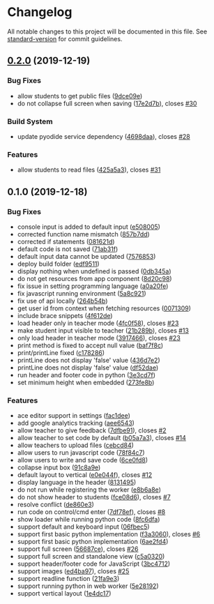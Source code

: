 # Changelog

All notable changes to this project will be documented in this file. See [standard-version](https://github.com/conventional-changelog/standard-version) for commit guidelines.

## [0.2.0](https://github.com/graasp/graasp-app-code/compare/v0.1.0...v0.2.0) (2019-12-19)

### Bug Fixes

- allow students to get public files ([9dce09e](https://github.com/graasp/graasp-app-code/commit/9dce09e))
- do not collapse full screen when saving ([17e2d7b](https://github.com/graasp/graasp-app-code/commit/17e2d7b)), closes [#30](https://github.com/graasp/graasp-app-code/issues/30)

### Build System

- update pyodide service dependency ([4698daa](https://github.com/graasp/graasp-app-code/commit/4698daa)), closes [#28](https://github.com/graasp/graasp-app-code/issues/28)

### Features

- allow students to read files ([425a5a3](https://github.com/graasp/graasp-app-code/commit/425a5a3)), closes [#31](https://github.com/graasp/graasp-app-code/issues/31)

## 0.1.0 (2019-12-18)

### Bug Fixes

- console input is added to default input ([e508005](https://github.com/graasp/graasp-app-code/commit/e508005))
- corrected function name mismatch ([857b7dd](https://github.com/graasp/graasp-app-code/commit/857b7dd))
- corrected if statements ([081621d](https://github.com/graasp/graasp-app-code/commit/081621d))
- default code is not saved ([71ab31f](https://github.com/graasp/graasp-app-code/commit/71ab31f))
- default input data cannot be updated ([7576853](https://github.com/graasp/graasp-app-code/commit/7576853))
- deploy build folder ([edf9511](https://github.com/graasp/graasp-app-code/commit/edf9511))
- display nothing when undefined is passed ([0db345a](https://github.com/graasp/graasp-app-code/commit/0db345a))
- do not get resources from app component ([8d20c98](https://github.com/graasp/graasp-app-code/commit/8d20c98))
- fix issue in setting programming language ([a0a20fe](https://github.com/graasp/graasp-app-code/commit/a0a20fe))
- fix javascript running environment ([5a8c921](https://github.com/graasp/graasp-app-code/commit/5a8c921))
- fix use of api locally ([264b54b](https://github.com/graasp/graasp-app-code/commit/264b54b))
- get user id from context when fetching resources ([0071309](https://github.com/graasp/graasp-app-code/commit/0071309))
- include brace snippets ([4f612de](https://github.com/graasp/graasp-app-code/commit/4f612de))
- load header only in teacher mode ([4fc0f58](https://github.com/graasp/graasp-app-code/commit/4fc0f58)), closes [#23](https://github.com/graasp/graasp-app-code/issues/23)
- make student input visible to teacher ([21b289b](https://github.com/graasp/graasp-app-code/commit/21b289b)), closes [#13](https://github.com/graasp/graasp-app-code/issues/13)
- only load header in teacher mode ([3917466](https://github.com/graasp/graasp-app-code/commit/3917466)), closes [#23](https://github.com/graasp/graasp-app-code/issues/23)
- print method is fixed to accept null value ([baf7f8c](https://github.com/graasp/graasp-app-code/commit/baf7f8c))
- print/printLine fixed ([c178286](https://github.com/graasp/graasp-app-code/commit/c178286))
- printLine does not display 'false' value ([436d7e2](https://github.com/graasp/graasp-app-code/commit/436d7e2))
- printLine does not display 'false' value ([df52dae](https://github.com/graasp/graasp-app-code/commit/df52dae))
- run header and footer code in python ([3e3cd7f](https://github.com/graasp/graasp-app-code/commit/3e3cd7f))
- set minimum height when embedded ([273fe8b](https://github.com/graasp/graasp-app-code/commit/273fe8b))

### Features

- ace editor support in settings ([fac1dee](https://github.com/graasp/graasp-app-code/commit/fac1dee))
- add google analytics tracking ([aee6543](https://github.com/graasp/graasp-app-code/commit/aee6543))
- allow teacher to give feedback ([7dfbe91](https://github.com/graasp/graasp-app-code/commit/7dfbe91)), closes [#2](https://github.com/graasp/graasp-app-code/issues/2)
- allow teacher to set code by default ([b05a7a3](https://github.com/graasp/graasp-app-code/commit/b05a7a3)), closes [#14](https://github.com/graasp/graasp-app-code/issues/14)
- allow teachers to upload files ([cebcd84](https://github.com/graasp/graasp-app-code/commit/cebcd84))
- allow users to run javascript code ([78f84c7](https://github.com/graasp/graasp-app-code/commit/78f84c7))
- allow users to write and save code ([6ce0fd8](https://github.com/graasp/graasp-app-code/commit/6ce0fd8))
- collapse input box ([91c8a9e](https://github.com/graasp/graasp-app-code/commit/91c8a9e))
- default layout to vertical ([e0e044f](https://github.com/graasp/graasp-app-code/commit/e0e044f)), closes [#12](https://github.com/graasp/graasp-app-code/issues/12)
- display language in the header ([8131495](https://github.com/graasp/graasp-app-code/commit/8131495))
- do not run while registering the worker ([e8b6a8e](https://github.com/graasp/graasp-app-code/commit/e8b6a8e))
- do not show header to students ([fce08d6](https://github.com/graasp/graasp-app-code/commit/fce08d6)), closes [#7](https://github.com/graasp/graasp-app-code/issues/7)
- resolve conflict ([de860e3](https://github.com/graasp/graasp-app-code/commit/de860e3))
- run code on control/cmd enter ([7df78ef](https://github.com/graasp/graasp-app-code/commit/7df78ef)), closes [#8](https://github.com/graasp/graasp-app-code/issues/8)
- show loader while running python code ([8fc6dfa](https://github.com/graasp/graasp-app-code/commit/8fc6dfa))
- support default and keyboard input ([06fbec5](https://github.com/graasp/graasp-app-code/commit/06fbec5))
- support first basic python implementation ([f3a3060](https://github.com/graasp/graasp-app-code/commit/f3a3060)), closes [#6](https://github.com/graasp/graasp-app-code/issues/6)
- support first basic python implementation ([6ae2fd4](https://github.com/graasp/graasp-app-code/commit/6ae2fd4))
- support full screen ([56687ce](https://github.com/graasp/graasp-app-code/commit/56687ce)), closes [#26](https://github.com/graasp/graasp-app-code/issues/26)
- support full screen and standalone view ([c5a0320](https://github.com/graasp/graasp-app-code/commit/c5a0320))
- support header/footer code for JavaScript ([3bc4712](https://github.com/graasp/graasp-app-code/commit/3bc4712))
- support images ([ed4ba97](https://github.com/graasp/graasp-app-code/commit/ed4ba97)), closes [#25](https://github.com/graasp/graasp-app-code/issues/25)
- support readline function ([21fa9e3](https://github.com/graasp/graasp-app-code/commit/21fa9e3))
- support running python in web worker ([5e28192](https://github.com/graasp/graasp-app-code/commit/5e28192))
- support vertical layout ([1e4dc17](https://github.com/graasp/graasp-app-code/commit/1e4dc17))
